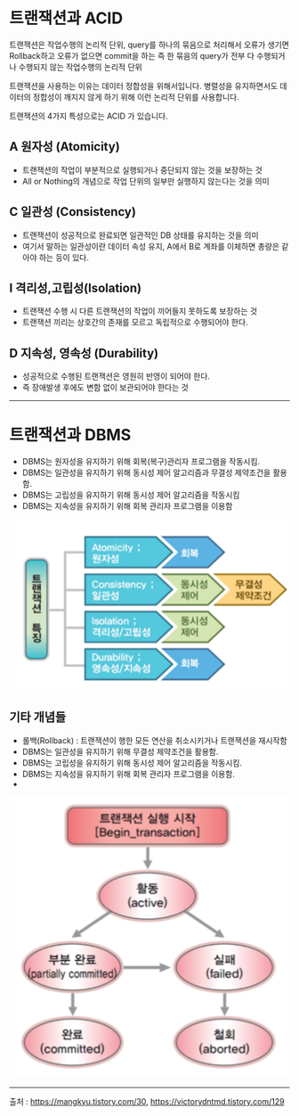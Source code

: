 # 트랜잭션과 ACID

트랜잭션은 작업수행의 논리적 단위, query를 하나의 묶음으로 처리해서 오류가 생기면 Rollback하고 오류가 없으면 commit을 하는  즉 한 묶음의 query가 전부 다 수행되거나 수행되지 않는 작업수행의 논리적 단위

트랜잭션을 사용하는 이유는 데이터 정합성을 위해서입니다. 병렬성을 유지하면서도 데이터의 정합성이 깨지지 않게 하기 위해 이런 논리적 단위를 사용합니다.

트랜잭션의 4가지 특성으로는 ACID 가 있습니다.

## A 원자성 (Atomicity)
- 트랜잭션의 작업이 부분적으로 실행되거나 중단되지 않는 것을 보장하는 것
- All or Nothing의 개념으로 작업 단위의 일부만 실행하지 않는다는 것을 의미

## C 일관성 (Consistency)
- 트랜잭션이 성공적으로 완료되면 일관적인 DB 상태를 유지하는 것을 의미
- 여기서 말하는 일관성이란 데이터 속성 유지, A에서 B로 계좌를 이체하면 총량은 같아야 하는 등이 있다.

## I 격리성,고립성(Isolation)
- 트랜잭션 수행 시 다른 트랜잭션의 작업이 끼어들지 못하도록 보장하는 것
- 트랜잭션 끼리는 상호간의 존재를 모르고 독립적으로 수행되어야 한다.

## D 지속성, 영속성 (Durability)
- 성공적으로 수행된 트랜잭션은 영원히 반영이 되어야 한다.
- 즉 장애발생 후에도 변함 없이 보관되어야 한다는 것

---
# 트랜잭션과 DBMS 
- DBMS는 원자성을 유지하기 위해 회복(복구)관리자 프로그램을 작동시킴.
- DBMS는 일관성을 유지하기 위해 동시성 제어 알고리즘과 무결성 제약조건을 활용함.
- DBMS는 고립성을 유지하기 위해 동시성 제어 알고리즘을 작동시킴
- DBMS는 지속성을 유지하기 위해 회복 관리자 프로그램을 이용함

![Transaction&DBMS](transaction1.png)

## 기타 개념들
- 롤백(Rollback) : 트랜잭션이 행한 모든 연산을 취소시키거나 트랜잭션을 재시작함
- DBMS는 일관성을 유지하기 위해 무결성 제약조건을 활용함.
- DBMS는 고립성을 유지하기 위해 동시성 제어 알고리즘을 작동시킴.
- DBMS는 지속성을 유지하기 위해 회복 관리자 프로그램을 이용함.
- 
![Transaction&DBMS2](transaction2.png)

---
출처 : https://mangkyu.tistory.com/30, https://victorydntmd.tistory.com/129